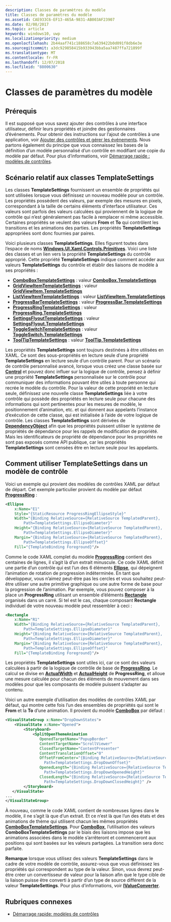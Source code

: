 ```yaml
---
description: Classes de paramètres du modèle
title: Classes de paramètres du modèle
ms.assetid: CAE933C6-EF13-465A-9831-AB003AF23907
ms.date: 02/08/2017
ms.topic: article
keywords: windows10, uwp
ms.localizationpriority: medium
ms.openlocfilehash: 2b44aaf741c188658c7a639422b0d091f8db6e3e
ms.sourcegitcommit: a3dc929858415b933943bba5aa7487ffa721899f
ms.translationtype: MT
ms.contentlocale: fr-FR
ms.lasthandoff: 12/07/2018
ms.locfileid: "8800630"
---
```

# <a name="template-settings-classes"></a>Classes de paramètres du modèle


## <a name="prerequisites"></a>Prérequis

Il est supposé que vous savez ajouter des contrôles à une interface utilisateur, définir leurs propriétés et joindre des gestionnaires d’événements. Pour obtenir des instructions sur l’ajout de contrôles à une application, voir [Ajouter des contrôles et gérer les événements](https://msdn.microsoft.com/library/windows/apps/mt228345). Nous partons également du principe que vous connaissez les bases de la définition d’un modèle personnalisé d’un contrôle en modifiant une copie du modèle par défaut. Pour plus d’informations, voir [Démarrage rapide : modèles de contrôles](https://msdn.microsoft.com/library/windows/apps/xaml/hh465374).

## <a name="the-scenario-for-templatesettings-classes"></a>Scénario relatif aux classes **TemplateSettings**

Les classes **TemplateSettings** fournissent un ensemble de propriétés qui sont utilisées lorsque vous définissez un nouveau modèle pour un contrôle. Les propriétés possèdent des valeurs, par exemple des mesures en pixels, correspondant à la taille de certains éléments d’interface utilisateur. Ces valeurs sont parfois des valeurs calculées qui proviennent de la logique de contrôle qui n’est généralement pas facile à remplacer ni même accessible. Certaines propriétés se veulent des valeurs **From** et **To** qui contrôlent les transitions et les animations des parties. Les propriétés **TemplateSettings** appropriées sont donc fournies par paires.

Voici plusieurs classes **TemplateSettings**. Elles figurent toutes dans l’espace de noms [**Windows.UI.Xaml.Controls.Primitives**](https://msdn.microsoft.com/library/windows/apps/br209818). Voici une liste des classes et un lien vers la propriété **TemplateSettings** du contrôle approprié. Cette propriété **TemplateSettings** indique comment accéder aux valeurs **TemplateSettings** du contrôle et établir des liaisons de modèle à ses propriétés :

-   [**ComboBoxTemplateSettings**](https://msdn.microsoft.com/library/windows/apps/br227752) : valeur [**ComboBox.TemplateSettings**](https://msdn.microsoft.com/library/windows/apps/br209364)
-   [**GridViewItemTemplateSettings**](https://msdn.microsoft.com/library/windows/apps/hh738499) : valeur [**GridViewItem.TemplateSettings**](https://msdn.microsoft.com/library/windows/apps/hh738503)
-   [**ListViewItemTemplateSettings**](https://msdn.microsoft.com/library/windows/apps/hh701948) : valeur [**ListViewItem.TemplateSettings**](https://msdn.microsoft.com/library/windows/apps/br242923)
-   [**ProgressBarTemplateSettings**](https://msdn.microsoft.com/library/windows/apps/br227856) : valeur [**ProgressBar.TemplateSettings**](https://msdn.microsoft.com/library/windows/apps/br227537)
-   [**ProgressRingTemplateSettings**](https://msdn.microsoft.com/library/windows/apps/hh702248) : valeur [**ProgressRing.TemplateSettings**](https://msdn.microsoft.com/library/windows/apps/hh702581)
-   [**SettingsFlyoutTemplateSettings**](https://msdn.microsoft.com/library/windows/apps/dn298721) : valeur [**SettingsFlyout.TemplateSettings**](https://msdn.microsoft.com/library/windows/apps/dn252826)
-   [**ToggleSwitchTemplateSettings**](https://msdn.microsoft.com/library/windows/apps/br209804) : valeur [**ToggleSwitch.TemplateSettings**](https://msdn.microsoft.com/library/windows/apps/br209731)
-   [**ToolTipTemplateSettings**](https://msdn.microsoft.com/library/windows/apps/br209813) : valeur [**ToolTip.TemplateSettings**](https://msdn.microsoft.com/library/windows/apps/br227629)

Les propriétés **TemplateSettings** sont toujours destinées à être utilisées en XAML. Ce sont des sous-propriétés en lecture seule d’une propriété **TemplateSettings** en lecture seule d’un contrôle parent. Pour un scénario de contrôle personnalisé avancé, lorsque vous créez une classe basée sur [**Control**](https://msdn.microsoft.com/library/windows/apps/br209390) et pouvez donc influer sur la logique de contrôle, pensez à définir une propriété **TemplateSettings** personnalisée sur le contrôle pour communiquer des informations pouvant être utiles à toute personne qui recrée le modèle du contrôle. Pour la valeur de cette propriété en lecture seule, définissez une nouvelle classe **TemplateSettings** liée à votre contrôle qui possède des propriétés en lecture seule pour chacune des informations qui sont pertinentes pour les mesures de modèle, le positionnement d’animation, etc. et qui donnent aux appelants l’instance d’exécution de cette classe, qui est initialisée à l’aide de votre logique de contrôle. Les classes **TemplateSettings** sont dérivées de [**DependencyObject**](https://msdn.microsoft.com/library/windows/apps/br242356) afin que les propriétés puissent utiliser le système de propriétés de dépendance pour les rappels de modification de propriété. Mais les identificateurs de propriété de dépendance pour les propriétés ne sont pas exposés comme API publique, car les propriétés **TemplateSettings** sont censées être en lecture seule pour les appelants.

## <a name="how-to-use-templatesettings-in-a-control-template"></a>Comment utiliser **TemplateSettings** dans un modèle de contrôle

Voici un exemple qui provient des modèles de contrôles XAML par défaut de départ. Cet exemple particulier provient du modèle par défaut [**ProgressRing**](https://msdn.microsoft.com/library/windows/apps/br227538) :

```xml
<Ellipse
    x:Name="E1"
    Style="{StaticResource ProgressRingEllipseStyle}"
    Width="{Binding RelativeSource={RelativeSource TemplatedParent}, 
        Path=TemplateSettings.EllipseDiameter}"
    Height="{Binding RelativeSource={RelativeSource TemplatedParent}, 
        Path=TemplateSettings.EllipseDiameter}"
    Margin="{Binding RelativeSource={RelativeSource TemplatedParent}, 
        Path=TemplateSettings.EllipseOffset}"
    Fill="{TemplateBinding Foreground}"/>
```

Comme le code XAML complet du modèle [**ProgressRing**](https://msdn.microsoft.com/library/windows/apps/br227538) contient des centaines de lignes, il s’agit là d’un extrait minuscule. Ce code XAML définit une partie d’un contrôle qui est l’un des 6 éléments [**Ellipse**](/uwp/api/Windows.UI.Xaml.Shapes.Ellipse), qui dépeignent l’animation de rotation de progression indéterminée. En tant que développeur, vous n’aimez peut-être pas les cercles et vous souhaitez peut-être utiliser une autre primitive graphique ou une autre forme de base pour la progression de l’animation. Par exemple, vous pouvez composer à la place un **ProgressRing** utilisant un ensemble d’éléments [**Rectangle**](/uwp/api/Windows.UI.Xaml.Shapes.Rectangle) organisés dans un carré. Si tel est le cas, chaque composant **Rectangle** individuel de votre nouveau modèle peut ressembler à ceci :

```xml
<Rectangle
    x:Name="R1"
    Width="{Binding RelativeSource={RelativeSource TemplatedParent}, 
        Path=TemplateSettings.EllipseDiameter}"
    Height="{Binding RelativeSource={RelativeSource TemplatedParent}, 
        Path=TemplateSettings.EllipseDiameter}"
    Margin="{Binding RelativeSource={RelativeSource TemplatedParent}, 
        Path=TemplateSettings.EllipseOffset}"
    Fill="{TemplateBinding Foreground}"/>
```

Les propriétés **TemplateSettings** sont utiles ici, car ce sont des valeurs calculées à partir de la logique de contrôle de base de [**ProgressRing**](https://msdn.microsoft.com/library/windows/apps/br227538). Le calcul se divise en [**ActualWidth**](https://msdn.microsoft.com/library/windows/apps/br208709) et [**ActualHeight**](https://msdn.microsoft.com/library/windows/apps/br208707) de **ProgressRing**, et alloue une mesure calculée pour chacun des éléments de mouvement dans ses modèles pour que les composants de modèle puissent s’adapter au contenu.

Voici un autre exemple d’utilisation des modèles de contrôles XAML par défaut, qui montre cette fois l’un des ensembles de propriétés qui sont le **From** et la **To** d’une animation. Il provient du modèle [**ComboBox**](https://msdn.microsoft.com/library/windows/apps/br209348) par défaut :

```xml
<VisualStateGroup x:Name="DropDownStates">
    <VisualState x:Name="Opened">
        <Storyboard>
            <SplitOpenThemeAnimation
               OpenedTargetName="PopupBorder"
               ContentTargetName="ScrollViewer"
               ClosedTargetName="ContentPresenter"
               ContentTranslationOffset="0"
               OffsetFromCenter="{Binding RelativeSource={RelativeSource TemplatedParent}, 
                 Path=TemplateSettings.DropDownOffset}"
               OpenedLength="{Binding RelativeSource={RelativeSource TemplatedParent}, 
                 Path=TemplateSettings.DropDownOpenedHeight}"
               ClosedLength="{Binding RelativeSource={RelativeSource TemplatedParent},
                 Path=TemplateSettings.DropDownClosedHeight}" />
        </Storyboard>
   </VisualState>
...
</VisualStateGroup>
```

À nouveau, comme le code XAML contient de nombreuses lignes dans le modèle, il ne s’agit là que d’un extrait. Et ce n’est là que l’un des états et des animations de thème qui utilisent chacun les mêmes propriétés [**ComboBoxTemplateSettings**](https://msdn.microsoft.com/library/windows/apps/br227752). Pour [**ComboBox**](https://msdn.microsoft.com/library/windows/apps/br209348), l’utilisation des valeurs **ComboBoxTemplateSettings** par le biais des liaisons impose que les animations associées dans le modèle s’arrêteront et commenceront aux positions qui sont basées sur les valeurs partagées. La transition sera donc parfaite.

**Remarque**  lorsque vous utilisez des valeurs **TemplateSettings** dans le cadre de votre modèle de contrôle, assurez-vous que vous définissez les propriétés qui correspondent au type de la valeur. Sinon, vous devrez peut-être créer un convertisseur de valeur pour la liaison afin que le type cible de la liaison puisse être converti à partir d’un type de source différent de la valeur **TemplateSettings**. Pour plus d’informations, voir [**IValueConverter**](https://msdn.microsoft.com/library/windows/apps/br209903).

## <a name="related-topics"></a>Rubriques connexes

* [Démarrage rapide: modèles de contrôles](https://msdn.microsoft.com/library/windows/apps/xaml/hh465374)

